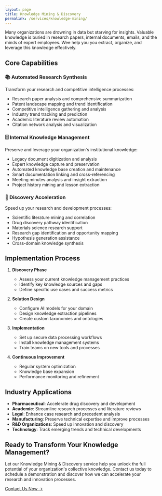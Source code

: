 ```yaml
---
layout: page
title: Knowledge Mining & Discovery
permalink: /services/knowledge-mining/
---
```


Many organizations are drowning in data but starving for insights. Valuable knowledge is buried in research papers, internal documents, emails, and the minds of expert employees. Wee help you you extract, organize, and leverage this knowledge effectively.

## Core Capabilities

### 📚 Automated Research Synthesis
Transform your research and competitive intelligence processes:
- Research paper analysis and comprehensive summarization
- Patent landscape mapping and trend identification
- Competitive intelligence gathering and analysis
- Industry trend tracking and prediction
- Academic literature review automation
- Citation network analysis and visualization

### 🗄️ Internal Knowledge Management
Preserve and leverage your organization's institutional knowledge:
- Legacy document digitization and analysis
- Expert knowledge capture and preservation
- Automated knowledge base creation and maintenance
- Smart documentation linking and cross-referencing
- Meeting minutes analysis and insight extraction
- Project history mining and lesson extraction

### 🔬 Discovery Acceleration
Speed up your research and development processes:
- Scientific literature mining and correlation
- Drug discovery pathway identification
- Materials science research support
- Research gap identification and opportunity mapping
- Hypothesis generation assistance
- Cross-domain knowledge synthesis

## Implementation Process

1. **Discovery Phase**
   - Assess your current knowledge management practices
   - Identify key knowledge sources and gaps
   - Define specific use cases and success metrics

2. **Solution Design**
   - Configure AI models for your domain
   - Design knowledge extraction pipelines
   - Create custom taxonomies and ontologies

3. **Implementation**
   - Set up secure data processing workflows
   - Install knowledge management systems
   - Train teams on new tools and processes

4. **Continuous Improvement**
   - Regular system optimization
   - Knowledge base expansion
   - Performance monitoring and refinement

## Industry Applications

- **Pharmaceutical**: Accelerate drug discovery and development
- **Academic**: Streamline research processes and literature reviews
- **Legal**: Enhance case research and precedent analysis
- **Manufacturing**: Preserve technical expertise and improve processes
- **R&D Organizations**: Speed up innovation and discovery
- **Technology**: Track emerging trends and technical developments

## Ready to Transform Your Knowledge Management?

Let our Knowledge Mining & Discovery service help you unlock the full potential of your organization's collective knowledge. Contact us today to schedule a demonstration and discover how we can accelerate your research and innovation processes.

[Contact Us Now →](/contact)